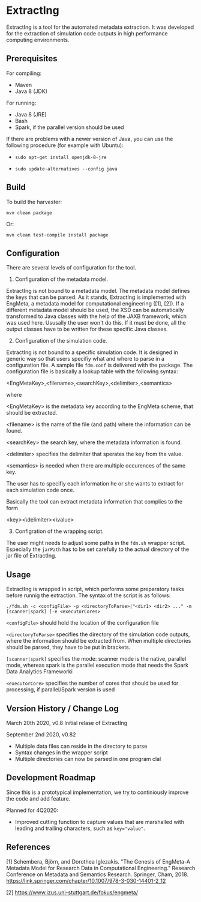 # ExtractIng

ExtractIng is a tool for the automated metadata extraction. It was developed for the extraction of simulation code outputs in high performance computing environments.

Prerequisites
-----


For compiling:
* Maven
* Java 8 (JDK)

For running:
* Java 8 (JRE)
* Bash
* Spark, if the parallel version should be used

If there are problems with a newer version of Java, you can use the following procedure (for example with Ubuntu):

*     sudo apt-get install openjdk-8-jre
*     sudo update-alternatives --config java






Build
-----

To build the harvester:

    mvn clean package

Or:

    mvn clean test-compile install package


Configuration
-----

There are several levels of configuration for the tool.

1. Configuration of the metadata model.

ExtractIng is not bound to a metadata model. The metadata model defines the keys that can be parsed. As it stands, ExtractIng is implemented with EngMeta, a metadata model for computational engineering ([1], [2]). If a different metadata model should be used, the XSD can be automatically transformed to Java classes with the help of the JAXB framework, which was used here. Ususally the user won't do this. If it must be done, all the output classes have to be written for these specific Java classes.

2. Configuration of the simulation code.

ExtractIng is not bound to a specific simulation code. It is designed in generic way so that users specifiy what and where to parse in a configuration file. A sample file `fdm.conf` is delivered with the package. The configuration file is basically a lookup table with the following syntax:

   \<EngMetaKey\>,\<filename>,\<searchKey>,\<delimiter>,\<semantics>

where

\<EngMetaKey> is the metadata key according to the EngMeta scheme, that should be extracted.

\<filename> is the name of the file (and path) where the information can be found.

\<searchKey> the search key, where the metadata information is found.

\<delimiter> specifies the delimiter that sperates the key from the value.

\<semantics> is needed when there are multiple occurences of the same key.


The user has to specifiy each information he or she wants to extract for each simulation code once.

Basically the tool can extract metadata information that complies to the form

   \<key><\delimiter><\value>

3. Configration of the wrapping script.

The user might needs to adjust some paths in the `fdm.sh` wrapper script. Especially the `jarPath` has to be set carefully to the actual directory of the jar file of ExtractIng.

Usage
-----

ExtractIng is wrapped in script, which performs some preparatory tasks before runnig the extraction. The syntax of the script is as follows:

    ./fdm.sh -c <configFile> -p <directoryToParse>|"<dir1> <dir2> ..." -m [scanner|spark] [-e <executorCores> 

`<configFile>` should hold the location of the configuration file

`<directoryToParse>` specifies the directory of the simulation code outputs, where the information should be extracted from. When multiple directories should be parsed, they have to be put in brackets.

`[scanner|spark]` specifies the mode: scanner mode is the native, parallel mode, whereas spark is the parallel execution mode that needs the Spark Data Analytics Frameworki

`<executorCore>` specifies the number of cores that should be used for processing, if parallel/Spark version is used

Version History / Change Log
-----

March 20th 2020, v0.8 
Initial relase of ExtractIng
 
September 2nd 2020, v0.82
* Multiple data files can reside in the directory to parse
* Syntax changes in the wrapper script
* Multiple directories can now be parsed in one program clal



Development Roadmap
-----

Since this is a prototypical implementation, we try to continiously improve the code and add feature.

Planned for 4Q2020:
* Improved cutting function to capture values that are marshalled with leading and trailing characters, such as `key="value"`.



References
-----

[1] Schembera, Björn, and Dorothea Iglezakis. "The Genesis of EngMeta-A Metadata Model for Research Data in Computational Engineering." Research Conference on Metadata and Semantics Research. Springer, Cham, 2018. https://link.springer.com/chapter/10.1007/978-3-030-14401-2_12

[2] https://www.izus.uni-stuttgart.de/fokus/engmeta/
